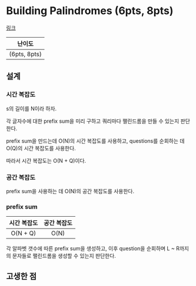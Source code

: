 # Building Palindromes (6pts, 8pts)

[링크](https://codingcompetitions.withgoogle.com/kickstart/round/00000000008f4a94/0000000000b54d3b)

|    난이도    |
| :----------: |
| (6pts, 8pts) |

## 설계

### 시간 복잡도

s의 길이를 N이라 하자.

각 글자수에 대한 prefix sum을 미리 구하고 쿼리마다 팰린드롬을 만들 수 있는지 판단한다.

prefix sum을 만드는데 O(N)의 시간 복잡도를 사용하고, questions를 순회하는 데 O(Q)의 시간 복잡도를 사용한다.

따라서 시간 복잡도는 O(N + Q)이다.

### 공간 복잡도

prefix sum을 사용하는 데 O(N)의 공간 복잡도를 사용한다.

### prefix sum

| 시간 복잡도 | 공간 복잡도 |
| :---------: | :---------: |
|  O(N + Q)   |    O(N)     |

각 알파벳 갯수에 따른 prefix sum을 생성하고, 이후 question을 순회하며 L ~ R까지의 문자들로 팰린드롬을 생성할 수 있는지 판단한다.

## 고생한 점

